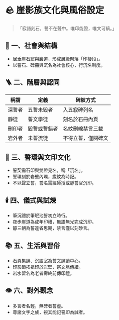 # 🪨 崖影族文化與風俗設定  
>「寂語刻石，誓不在聲中。唯印能證，唯文可續。」

## 🌁 一、社會與結構
- 居垂崖石窟與巖道，形成層級聚落「印棲段」。
- 以誓石、碑冊與沉名為社會核心，行沉名制度。

## 🪜 二、階層與認同
| 稱謂 | 定義 | 碑紋方式 |
|------|--------|-------------|
| 深誓者 | 五誓未毀者 | 入五寂碑列名 |
| 靜徒 | 誓文學徒 | 刻名於石冊內頁 |
| 刪印者 | 毀誓或誓錯者 | 名紋刪線禁言三載 |
| 岩外者 | 未誓流徒 | 不得立誓，僅閱碑文 |

## 🔖 三、誓環與文印文化
- 誓契需石印與雙證見名，稱「沉名」。
- 誓環刻於岩壁內環，歲紋為時記。
- 不以聲立誓，誓名需經師授或靜誓官沉印。

## 🕯️ 四、儀式與試煉
- 筆沉禮於筆眠池誓初立時行。
- 夜步崖道為成年印禮，無語無光完成沉印。
- 靜三朝為誓違省思期，禁言僅以刻砂言。

## 📚 五、生活與習俗
- 石頁集誦、沉語室為誓文誦讀中心。
- 印影節拓祖印於岩壁，祭文脈傳續。
- 岩水留名為老者壽終前傳印禮。

## 👁️ 六、對外觀念
- 多言者名輕，無碑者誓虛。
- 尊諸文字之族，視其能記誓即為誠者。